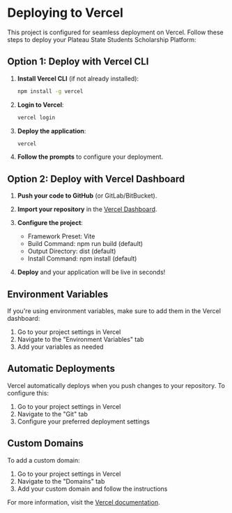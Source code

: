 
# Deploying to Vercel

This project is configured for seamless deployment on Vercel. Follow these steps to deploy your Plateau State Students Scholarship Platform:

## Option 1: Deploy with Vercel CLI

1. **Install Vercel CLI** (if not already installed):
   ```bash
   npm install -g vercel
   ```

2. **Login to Vercel**:
   ```bash
   vercel login
   ```

3. **Deploy the application**:
   ```bash
   vercel
   ```

4. **Follow the prompts** to configure your deployment.

## Option 2: Deploy with Vercel Dashboard

1. **Push your code to GitHub** (or GitLab/BitBucket).

2. **Import your repository** in the [Vercel Dashboard](https://vercel.com/new).

3. **Configure the project**:
   - Framework Preset: Vite
   - Build Command: npm run build (default)
   - Output Directory: dist (default)
   - Install Command: npm install (default)

4. **Deploy** and your application will be live in seconds!

## Environment Variables

If you're using environment variables, make sure to add them in the Vercel dashboard:
1. Go to your project settings in Vercel
2. Navigate to the "Environment Variables" tab
3. Add your variables as needed

## Automatic Deployments

Vercel automatically deploys when you push changes to your repository. To configure this:
1. Go to your project settings in Vercel
2. Navigate to the "Git" tab
3. Configure your preferred deployment settings

## Custom Domains

To add a custom domain:
1. Go to your project settings in Vercel
2. Navigate to the "Domains" tab
3. Add your custom domain and follow the instructions

For more information, visit the [Vercel documentation](https://vercel.com/docs).
